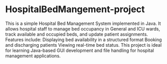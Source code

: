 # HospitalBedMangement-project
This is a simple Hospital Bed Management System implemented in Java. It allows hospital staff to manage bed occupancy in General and ICU wards, track available and occupied beds, and update patient assignments. Features include:  Displaying bed availability in a structured format Booking and discharging patients Viewing real-time bed status.
This project is ideal for learning Java-based GUI development and file handling for hospital management applications.
